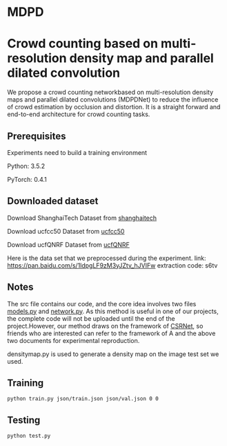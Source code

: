 # MDPD
# Crowd counting based on multi-resolution density map and parallel dilated convolution 

We propose a crowd counting networkbased on multi-resolution density maps and parallel dilated convolutions (MDPDNet) to reduce the influence of crowd estimation by occlusion and distortion. It is a straight forward and end-to-end architecture for crowd counting tasks.

## Prerequisites

Experiments need to build a training environment

Python: 3.5.2

PyTorch: 0.4.1

## Downloaded dataset

Download ShanghaiTech Dataset from [shanghaitech](https://pan.baidu.com/s/1nuAYslz)  

Download ucfcc50 Dataset from [ucfcc50](https://www.crcv.ucf.edu/data/ucf-cc-50/)  

Download ucfQNRF Dataset from [ucfQNRF](https://www.crcv.ucf.edu/data/ucf-qnrf/)  

Here is the data set that we preprocessed during the experiment. link: https://pan.baidu.com/s/1ldpgLF9zM3yJZtv_hJVIFw extraction code: s6tv

##  Notes

The src file contains our code, and the core idea involves two files [models.py](https://github.com/zhoumiga/MDPD/tree/main/src) and [network.py](https://github.com/zhoumiga/MDPD/tree/main/src). As this method is useful in one of our projects, the complete code will not be uploaded until the end of the project.However, our method draws on the framework of [CSRNet](https://github.com/leeyeehoo/CSRNet-pytorch), so friends who are interested can refer to the framework of A and the above two documents for experimental reproduction.

densitymap.py is used to generate a density map on the image test set we used.

## Training
```
python train.py json/train.json json/val.json 0 0
```
## Testing
```
python test.py
```




